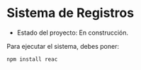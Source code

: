 <h1> Sistema de Registros</h1>

- Estado del proyecto: En construcción.

Para ejecutar el sistema, debes poner:

````npm install reac````
